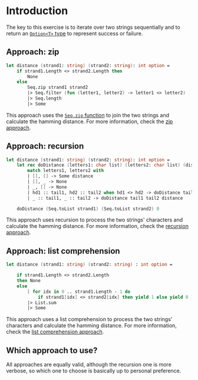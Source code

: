 # Introduction

The key to this exercise is to iterate over two strings sequentially and to return an [`Option<T>` type][options] to represent success or failure.

## Approach: zip

```fsharp
let distance (strand1: string) (strand2: string): int option =
    if strand1.Length <> strand2.Length then
        None
    else
        Seq.zip strand1 strand2
        |> Seq.filter (fun (letter1, letter2) -> letter1 <> letter2)
        |> Seq.length
        |> Some
```

This approach uses the [`Seq.zip` function][seq.zip] to join the two strings and calculate the hamming distance.
For more information, check the [zip approach][approach-zip].

## Approach: recursion

```fsharp
let distance (strand1: string) (strand2: string): int option =
    let rec doDistance (letters1: char list) (letters2: char list) (distance: int): int option =
        match letters1, letters2 with
        | [], [] -> Some distance
        | [], _ -> None
        | _, [] -> None
        | hd1 :: tail1, hd2 :: tail2 when hd1 <> hd2 -> doDistance tail1 tail2 (distance + 1)
        | _ :: tail1, _ :: tail2 -> doDistance tail1 tail2 distance

    doDistance (Seq.toList strand1) (Seq.toList strand2) 0
```

This approach uses recursion to process the two strings' characters and calculate the hamming distance.
For more information, check the [recursion approach][approach-recursion].

## Approach: list comprehension

```fsharp
let distance (strand1: string) (strand2: string) : int option =

    if strand1.Length <> strand2.Length
    then None
    else
        [ for idx in 0 .. strand1.Length - 1 do
            if strand1[idx] <> strand2[idx] then yield 1 else yield 0 ]
        |> List.sum
        |> Some
```

This approach uses a list comprehension to process the two strings' characters and calculate the hamming distance.
For more information, check the [list comprehension approach][approach-list-comprehension].

## Which approach to use?

All approaches are equally valid, although the recursion one is more verbose, so which one to choose is basically up to personal preference.

[approach-recursion]: https://exercism.org/tracks/fsharp/exercises/hamming/approaches/recursion
[approach-zip]: https://exercism.org/tracks/fsharp/exercises/hamming/approaches/zip
[approach-list-comprehension]: https://exercism.org/tracks/fsharp/exercises/hamming/approaches/list-comprehension
[options]: https://learn.microsoft.com/en-us/dotnet/fsharp/language-reference/options
[seq.zip]: https://fsharp.github.io/fsharp-core-docs/reference/fsharp-collections-seqmodule.html#zip
